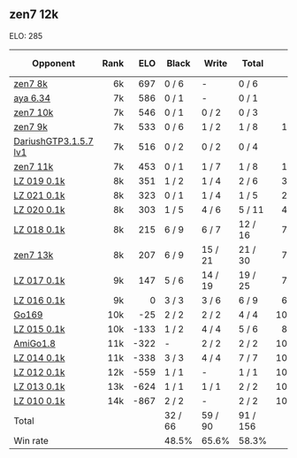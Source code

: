 ## zen7 12k ##

ELO: 285

Opponent | Rank | ELO | Black | Write | Total | Win rate
---------|-----:|----:|-------|-------|-------|-------:
[zen7 8k](zen7%208k.md) | 6k | 697 | 0 / 6 | - | 0 / 6 | 0.0%
[aya 6.34](aya%206.34.md) | 7k | 586 | 0 / 1 | - | 0 / 1 | 0.0%
[zen7 10k](zen7%2010k.md) | 7k | 546 | 0 / 1 | 0 / 2 | 0 / 3 | 0.0%
[zen7 9k](zen7%209k.md) | 7k | 533 | 0 / 6 | 1 / 2 | 1 / 8 | 12.5%
[DariushGTP3.1.5.7 lv1](DariushGTP3.1.5.7%20lv1.md) | 7k | 516 | 0 / 2 | 0 / 2 | 0 / 4 | 0.0%
[zen7 11k](zen7%2011k.md) | 7k | 453 | 0 / 1 | 1 / 7 | 1 / 8 | 12.5%
[LZ 019 0.1k](LZ%20019%200.1k.md) | 8k | 351 | 1 / 2 | 1 / 4 | 2 / 6 | 33.3%
[LZ 021 0.1k](LZ%20021%200.1k.md) | 8k | 323 | 0 / 1 | 1 / 4 | 1 / 5 | 20.0%
[LZ 020 0.1k](LZ%20020%200.1k.md) | 8k | 303 | 1 / 5 | 4 / 6 | 5 / 11 | 45.5%
[LZ 018 0.1k](LZ%20018%200.1k.md) | 8k | 215 | 6 / 9 | 6 / 7 | 12 / 16 | 75.0%
[zen7 13k](zen7%2013k.md) | 8k | 207 | 6 / 9 | 15 / 21 | 21 / 30 | 70.0%
[LZ 017 0.1k](LZ%20017%200.1k.md) | 9k | 147 | 5 / 6 | 14 / 19 | 19 / 25 | 76.0%
[LZ 016 0.1k](LZ%20016%200.1k.md) | 9k | 0 | 3 / 3 | 3 / 6 | 6 / 9 | 66.7%
[Go169](Go169.md) | 10k | -25 | 2 / 2 | 2 / 2 | 4 / 4 | 100.0%
[LZ 015 0.1k](LZ%20015%200.1k.md) | 10k | -133 | 1 / 2 | 4 / 4 | 5 / 6 | 83.3%
[AmiGo1.8](AmiGo1.8.md) | 11k | -322 | - | 2 / 2 | 2 / 2 | 100.0%
[LZ 014 0.1k](LZ%20014%200.1k.md) | 11k | -338 | 3 / 3 | 4 / 4 | 7 / 7 | 100.0%
[LZ 012 0.1k](LZ%20012%200.1k.md) | 12k | -559 | 1 / 1 | - | 1 / 1 | 100.0%
[LZ 013 0.1k](LZ%20013%200.1k.md) | 13k | -624 | 1 / 1 | 1 / 1 | 2 / 2 | 100.0%
[LZ 010 0.1k](LZ%20010%200.1k.md) | 14k | -867 | 2 / 2 | - | 2 / 2 | 100.0%
Total | | | 32 / 66 | 59 / 90 | 91 / 156 | 
Win rate| | | 48.5% | 65.6% | 58.3% | 
